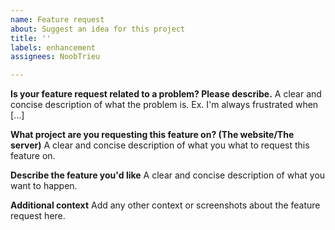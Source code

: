```yaml
---
name: Feature request
about: Suggest an idea for this project
title: ''
labels: enhancement
assignees: NoobTrieu

---
```


**Is your feature request related to a problem? Please describe.**
A clear and concise description of what the problem is. Ex. I'm always frustrated when [...]

**What project are you requesting this feature on? (The website/The server)**
A clear and concise description of what you what to request this feature on.

**Describe the feature you'd like**
A clear and concise description of what you want to happen.

**Additional context**
Add any other context or screenshots about the feature request here.
